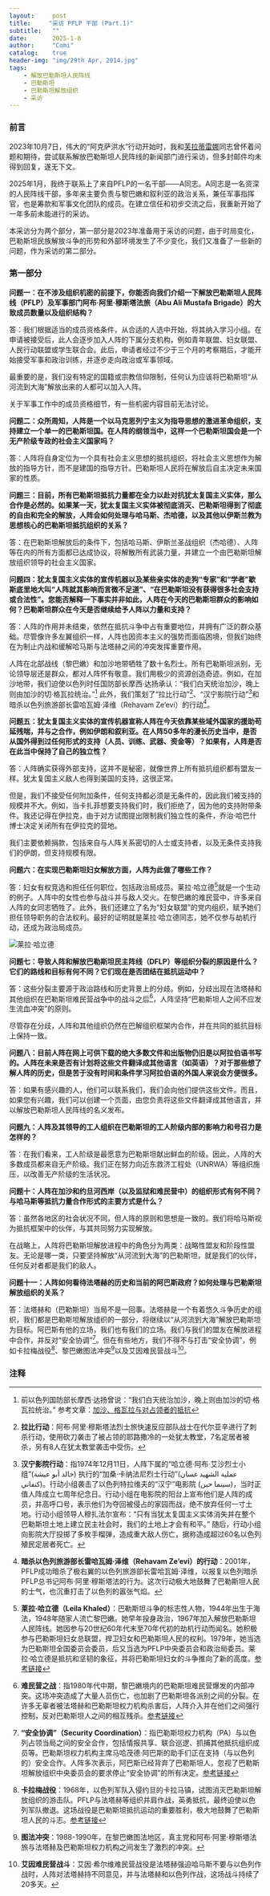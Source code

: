 ```yaml
---
layout:     post
title:     "采访 PFLP 干部 (Part.1)"
subtitle:   ""
date:       2025-1-8
author:     "Comi"
catalog:    true
header-img: "img/29th Apr, 2014.jpg"
tags:
    - 解放巴勒斯坦人民阵线
    - 巴勒斯坦
    - 巴勒斯坦解放组织
    - 采访
---
```


### 前言

2023年10月7日，伟大的“阿克萨洪水”行动开始时，我和[芙拉蒂雷娜](https://www.zhihu.com/people/a-wei-ma-ai-er)同志曾怀着问题和期待，尝试联系解放巴勒斯坦人民阵线的新闻部门进行采访，但多封邮件均未得到回复，遂无下文。

2025年1月，我终于联系上了来自PFLP的一名干部——A同志。A同志是一名资深的人民阵线干部，多年来主要负责与黎巴嫩和叙利亚的政治关系，兼任军事指挥官，也是筹款和军事文化团队的成员。在建立信任和初步交流之后，我重新开始了一年多前未能进行的采访。

本采访分为两个部分，第一部分是2023年准备用于采访的问题，由于时局变化，巴勒斯坦民族解放斗争的形势和外部环境发生了不少变化，我们又准备了一些新的问题，作为采访的第二部分。

### 第一部分

**问题一：在不涉及组织机密的前提下，你能否向我们介绍一下解放巴勒斯坦人民阵线（PFLP）及军事部门阿布·阿里·穆斯塔法旅（Abu Ali Mustafa Brigade）的大致成员数量以及组织结构？**

答：我们根据适当的成员资格条件，从合适的人选中开始，将其纳入学习小组。在申请被接受后，此人会逐步加入人阵的下属分支机构，例如青年联盟、妇女联盟、人民行动联盟或学生联合会。此后，申请者经过不少于三个月的考察期后，才能开始接受军事和政治训练，并逐步走向政治或军事领域。

最重要的是，我们没有特定的国籍或宗教信仰限制，任何认为应该将巴勒斯坦“从河流到大海”解放出来的人都可以加入人阵。

关于军事工作中的成员资格细节，有一些机密内容目前无法讨论。

**问题二：众所周知，人阵是一个以马克思列宁主义为指导思想的激进革命组织，支持建立一个单一的巴勒斯坦国。在人阵的纲领当中，这样一个巴勒斯坦国会是一个无产阶级专政的社会主义国家吗？**

答：人阵将自身定位为一个具有社会主义思想的抵抗组织，将社会主义思想作为解放的指导方针，而不是建国的指导方针。巴勒斯坦人民将在解放后自主决定未来国家的性质。

**问题三：目前，所有巴勒斯坦抵抗力量都在全力以赴对抗犹太复国主义实体，那么合作是必然的。如果某一天，犹太复国主义实体被彻底消灭、巴勒斯坦得到了彻底的自由和完全的解放，人阵会如何处理与哈马斯、杰哈德，以及其他以伊斯兰教为思想核心的巴勒斯坦抵抗组织的关系？**

答：在巴勒斯坦解放后的条件下，包括哈马斯、伊斯兰圣战组织（杰哈德）、人阵等在内的所有方面都已达成协议，将解散所有武装力量，并建立一个由巴勒斯坦解放组织领导的社会主义国家。

**问题四：犹太复国主义实体的宣传机器以及某些亲实体的走狗“专家”和“学者”歇斯底里地大叫“人阵就其影响而言微不足道”、“在巴勒斯坦没有获得很多社会支持或合法性”。您能否解释一下事实并非如此，人阵在今天的巴勒斯坦群众的影响如何？巴勒斯坦群众在今天是否继续给予人阵以力量和支持？**

答：人阵的作用并未结束，依然在抵抗斗争中占有重要地位，并拥有广泛的群众基础。尽管像许多左翼组织一样，人阵也因资本主义的强势而面临困境，但我们始终在为制止内战和缓解哈马斯与法塔赫之间的冲突发挥重要作用。

人阵在北部战线（黎巴嫩）和加沙地带牺牲了数十名烈士。所有巴勒斯坦派别，无论领导层还是群众，都对人阵怀有敬意。我们用极少的资源创造奇迹。例如，在加沙地带，我们迫使以色列时任国防部长摩西·达扬承认：“我们白天统治加沙，晚上则由加沙的切·格瓦拉统治。”[^1] 此外，我们策划了“拉比行动”[^2]、“汉宁影院行动”[^3]和暗杀以色列旅游部长雷哈瓦姆·泽维（Rehavam Ze’evi）的行动[^4]。

**问题五：犹太复国主义实体的宣传机器宣称人阵在今天依靠某些域外国家的援助苟延残喘，并与之合作，例如伊朗和叙利亚。在人阵50多年的漫长历史当中，是否从国外得到过任何形式的支持（人员、训练、武器、资金等）？如果有，人阵是否在此当中保持了自己的独立性？**

答：人阵确实获得外部支持，这并不是秘密，就像世界上所有抵抗组织都有盟友一样。犹太复国主义敌人也得到美国的支持，这很正常。

但是，我们不接受任何附加条件，任何支持都必须是无条件的，因此我们被支持的规模并不大。例如，当卡扎菲想要支持我们时，我们拒绝了，因为他的支持附带条件。我还记得在伊拉克，由于对方试图提出限制我们独立性的条件，乔治·哈巴什博士决定关闭所有在伊拉克的营地。

我们主要依赖捐款，包括来自与人阵关系密切的人士或支持者，以及无条件支持我们的伊朗，但支持规模有限。

**问题六：在实现巴勒斯坦妇女解放方面，人阵为此做了哪些工作？**

答：妇女有权竞选和担任任何职位，包括政治局成员。莱拉·哈立德[^5]就是一个生动的例子。人阵中的女性也参与战斗并与敌人交火。在黎巴嫩的难民营中，许多来自人阵的女同志牺牲了。此外，我们还建立了名为“妇女联盟”的党内组织，赋予她们担任领导职务的合法权利。最好的证明就是莱拉·哈立德同志，她不仅参与劫机行动，还成为政治局成员。

![莱拉·哈立德](https://codeberg.org/comi/PostIMG/raw/commit/93c55efa9daf420fffcd3e1ca2b86c18f8303b6d/IMGs/Leila_Khaled_0.jpg)

**问题七：导致人阵和解放巴勒斯坦民主阵线（DFLP）等组织分裂的原因是什么？它们的路线和目标有何不同？它们现在是否团结在抵抗运动中？**

答：这些分裂主要源于政治路线和历史背景上的分歧。例如，分歧出现在法塔赫和其他组织在巴勒斯坦难民营战争中的战斗之后[^6]，人阵坚持“巴勒斯坦人之间不应发生流血冲突”的原则。

尽管存在分歧，人阵和其他组织仍然在巴解组织框架内合作，并在共同的抵抗目标上保持一致。

**问题八：目前人阵在网上可供下载的绝大多数文件和出版物仍旧是以阿拉伯语书写的。人阵在未来是否有计划将这些文件翻译成其他语言（如英语）？对于那些想了解人阵的历史，但是苦于没有时间和条件学习阿拉伯语的外国人来说会方便很多。**

答：如果有感兴趣的人，他们可以联系我们，我们会向他们提供这些文件。而且，如果您有兴趣，我们可以创建一个页面，由您负责将这些文件翻译成其他语言，并以解放巴勒斯坦人民阵线的名义发布。

**问题九：人阵及其领导的工人组织在巴勒斯坦的工人阶级内部的影响力和号召力是怎样的？**

答：在我们看来，工人阶级是最愿意为巴勒斯坦献出鲜血的阶级。因此，人阵的大多数成员都来自无产阶级。我们正在努力向近东救济工程处（UNRWA）等组织施压，以改善无产阶级的生活状况。

**问题十：人阵在加沙和约旦河西岸（以及监狱和难民营中）的组织形式有何不同？与哈马斯等抵抗力量合作形式的主要方式是什么？**

答：虽然各地区的社会状况不同，但人阵的原则和思想是一致的。我们将哈马斯视为抵抗框架中的伙伴，与其共同努力实现解放。

在战略上，人阵将巴勒斯坦解放进程中的角色分为两类：战略性盟友和阶段性盟友。无论是哪一类，只要坚持解放“从河流到大海”的巴勒斯坦，就是我们的伙伴，任何反对者都是我们的敌人。

**问题十一：人阵如何看待法塔赫的历史和当前的阿巴斯政府？如何处理与巴勒斯坦解放组织的关系？**

答：法塔赫和（巴勒斯坦）当局不是一回事。法塔赫是一个有着悠久斗争历史的组织，我们都是巴勒斯坦解放组织的一部分，将继续以“从河流到大海”解放巴勒斯坦为目标。阿巴斯有他的立场，我们也有我们的立场。我们与我们的盟友在解放进程中合作，并反对“安全协调”[^7]。但在有些地方，我们不得不与打击“安全协调”，例如卡拉梅战役[^8]、黎巴嫩图法冲突[^9]以及艾因难民营战斗[^10]。

### 注释

[^1]: 前以色列国防部长摩西·达扬曾说：“我们白天统治加沙，晚上则由加沙的切·格瓦拉统治。” 参考文章：[加沙、格瓦拉与对占领者的抵抗](https://www.middleeastmonitor.com/20210113-gaza-guevara-and-resistance-against-occupiers/)

[^2]: **拉比行动**：阿布·阿里·穆斯塔法烈士旅快速反应部队战士在代尔亚辛进行了刺杀行动，使用砍刀袭击了被占领的耶路撒冷的一处犹太教堂，7名定居者被杀，另有8人在犹太教堂袭击中受伤。

[^3]: **汉宁影院行动**：指1974年12月11日，人阵下属的“哈立德·阿布·艾沙烈士小组”(خالد أبو عيشة) 执行的“加桑·卡纳法尼烈士行动”(عملية الشهيد غسان كنفاني)。行动小组袭击了以色列特拉维夫的“汉宁”电影院 (سينما حين)，当时正值人阵成立七周年纪念日。行动小组在电影院的阳台上宣布他们是人阵的成员，并高呼口号，表示他们为夺回被侵占的家园而战，绝不放弃任何一寸土地。行动小组领导人穆扎法尔宣布：“只有当犹太复国主义实体消失并在整个巴勒斯坦土地上建立民主社会时，我们的土地上才会有和平。” 随后，行动小组向影院大厅投掷了多枚手榴弹，造成重大敌人伤亡，据称造成超过60名以色列殖民定居者死亡。

[^4]: **暗杀以色列旅游部长雷哈瓦姆·泽维（Rehavam Ze’evi）的行动**：2001年，PFLP成功暗杀了极右翼的以色列旅游部长雷哈瓦姆·泽维，以报复以色列暗杀PFLP总书记阿布·阿里·穆斯塔法的行为。这次行动极大地鼓舞了巴勒斯坦人民的士气，也沉重打击了以色列的嚣张气焰。

[^5]: **莱拉·哈立德（Leila Khaled）**：巴勒斯坦斗争的标志性人物，1944年出生于海法，1948年随家人流亡黎巴嫩。她早年投身政治，1967年加入解放巴勒斯坦人民阵线。她因参与20世纪60年代末至70年代初的劫机行动而闻名。她积极参与巴勒斯坦妇女总联盟，捍卫妇女和巴勒斯坦人民的权利。1979年，她当选为巴勒斯坦全国委员会委员，后又当选为PFLP中央委员会和政治局委员。莱拉·哈立德是抵抗和坚韧的象征，并将巴勒斯坦妇女的斗争推向了新的高度。[参考链接](https://www.palquest.org/ar/biography/9858/%D9%84%D9%8A%D9%84%D9%89-%D8%AE%D8%A7%D9%84%D8%AF)

[^6]: **难民营之战**：指1980年代中期，黎巴嫩境内的巴勒斯坦难民营爆发的内部冲突。这场冲突造成了大量人员伤亡，也加剧了巴勒斯坦各派别之间的分裂。在许多无辜者被法塔赫和巴勒斯坦权力机构杀害后，人阵介入并在他们之间强行控制，反对巴勒斯坦人之间的相互残杀。[参考链接](https://en.wikipedia.org/wiki/War_of_the_Camps)

[^7]: **“安全协调”（Security Coordination）**：指巴勒斯坦权力机构（PA）与以色列占领当局之间的安全合作，包括情报共享、联合巡逻、抓捕其他抵抗组织成员等。巴勒斯坦权力机构主席马哈茂德·阿巴斯的助手们正在支持（与以色列的）安全合作。人阵多次表示，阿巴斯已经背弃了巴勒斯坦人，忽视了巴勒斯坦解放组织中央委员会的要求停止“安全协调”的所有决定。[参考链接](https://www.middleeastmonitor.com/20160126-pflp-palestinians-will-not-tolerate-pa-security-cooperation-with-israel/)

[^8]: **卡拉梅战役**：1968年，以色列军队入侵约旦的卡拉马镇，试图消灭巴勒斯坦解放组织的游击队。PFLP与法塔赫等组织并肩作战，英勇抵抗，最终迫使以色列军队撤退。这场战役是巴勒斯坦抵抗运动的重要胜利，极大地鼓舞了巴勒斯坦人民的斗志。[参考链接](https://ar.wikipedia.org/wiki/%D9%85%D8%B9%D8%B1%D9%83%D8%A9_%D8%A7%D9%84%D9%83%D8%B1%D8%A7%D9%85%D8%A9)

[^9]: **图法冲突**：1988-1990年，在黎巴嫩图法地区，真主党和阿布·阿里·穆斯塔法旅与法塔赫及巴勒斯坦权力机构之间发生了激烈的冲突。

[^10]: **艾因难民营战斗**：艾因·希尔维难民营战役是法塔赫强迫哈马斯不要与以色列作战时，人阵对法塔赫持不同意见，并与法塔赫和以色列作战，这场战斗持续了20多天。
